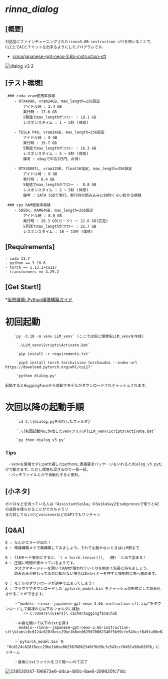 # ***rinna_dialog***

## [概要]

    対話型にファインチューニングされたrinna3.6B-instruction-sftを用いることで、
    CLI上でAIとチャットを出来るようにしたプログラムです。
    
   * [rinna/japanese-gpt-neox-3.6b-instruction-sft](https://huggingface.co/rinna/japanese-gpt-neox-3.6b-instruction-sft)
  
![dialog_v3 2](https://github.com/AlgosErgo/rinna_dialog/assets/122419883/27207c3c-0bef-4d7d-adb4-450fc41ca890)



## [テスト環境]
     ### cuda vram使用率推移
        - RTX4090, vram24GB, max_length=256設定
            アイドル時 : 2.4 GB
            実行時 : 17.6 GB
            5発話でmax_lengthがフロー : 18.1 GB
            レスポンスタイム : 1 ~ 5秒 (体感)

        - TESLA P40, vram24GB, max_length=256設定
            アイドル時 : 0 GB
            実行時 : 15.7 GB
            5発話でmax_lengthがフロー : 16.3 GB
            レスポンスタイム : 5 ~ 8秒 (体感)
            備考 : ebayで中古3万円、お得!

        - RTX3080Ti, vram12GB, float16指定, max_length=256設定
            アイドル時 : 0 GB
            実行時 : 8.4 GB
            5発話でmax_lengthがフロー :  8.8 GB
            レスポンスタイム : 2 ~ 5秒 (体感)
            備考 : SATA SSDで実行。実行時の読み込みに60秒くらい掛かる模様
            
     ### cpu RAM使用率推移
        - 5950x, RAM64GB, max_length=256設定
            アイドル時 : 8.0 GB
            実行時 : 28.3 GB(ピーク) ～ 21.6 GB(安定)
            5発話でmax_lengthがフロー : 21.7 GB
            レスポンスタイム : 10 ~ 13秒 (体感)
            
            
## [Requirements]          
```
- cuda 11.7
- python == 3.10.6
- torch == 1.13.1+cu117
- transformers == 4.29.2
```
    
    
## [Get Start!]

   *[仮想環境: Python環境構築ガイド](https://www.python.jp/install/windows/venv.html)
   
   # 初回起動

        `py -3.10 -m venv LLM_venv` (ここでは仮に環境名LLM_venvを作成)
    
         `.\LLM_venv\Scripts\Activate.bat`

         `pip install -r requirements.txt`

         `pip3 install torch torchvision torchaudio --index-url https://download.pytorch.org/whl/cu117'
 
         'python dialog.py'

    起動するとHuggingFaceから自動でモデルがダウンロードされキャッシュされます。
   
   
   # 次回以降の起動手順
         `cd C:\{dialog.pyを保存したフォルダ}`
         
         `.\{初回起動時に作成したvenvフォルダ}LLM_venv\Scripts\Activate.bat`
         
         `py thon dialog_v3.py`

   ### Tips
     ・venvを使用せずにpath通したpythonに直接要求パッケージをいれるとdialog_v3.pyだけで動きます。ただし環境も混ざるので一長一短。
     ・バッチファイルとかで自動化すると便利。


## [小ネタ]
    ボイロなどを持っている人は「AssistantSeika」のSeikaSay2をsubprocesで使うとAIの返答を喋らせることができちゃうゾ
    まだ試してないけどvoicevoxなどのAPIでもワンチャン


## [Q&A]

    Q : なんかエラーが出た！
    A : 環境構築メモで再構築してみましょう。それでも動かないときはLLM部まで

    Q : f16モード有効にすると、`t = torch.tensor([], （略）`と出て固まる！
    A : 圧縮に時間が掛かっているようです。
        タスクマネージャーを開いてRAMが使われていくのを眺めて気長に待ちましょう。
        読み込みが終わってるのに動かない場合はEnterキーを押すと強制的に先へ進めます。

    Q : モデルのダウンロードが途中で止まってしまう！
    A : ブラウザでダウンロードした`pytorch_model.bin`をキャッシュの形式にして読み込ませることができます。

        ・”models--rinna--japanese-gpt-neox-3.6b-instruction-sft.zip”をダウンロードして解凍のち以下のフォルダに移動
            -> C:\Users\{users}\.cache\huggingface\hub

        ・中身を開いて以下のtxtを探す
          models--rinna--japanese-gpt-neox-3.6b-instruction-sft\blobs\0c6124c628f8ecc29be1b6ee0625670062340f5b99cfe543ccf049fa90e6207b.txt

        ・`pytorch_model.bin`を「0c6124c628f8ecc29be1b6ee0625670062340f5b99cfe543ccf049fa90e6207b」にリネーム

        ・最後にtxtファイルをゴミ箱へいれて完了

![239520047-196673e6-d4ca-480c-8ae6-299620fc71dc](https://github.com/AlgosErgo/rinna_dialog/assets/122419883/2dfa69e9-5cc8-4172-86b0-543a1d2de697)


